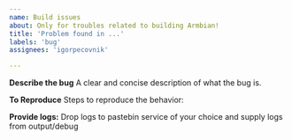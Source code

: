 ```yaml
---
name: Build issues
about: Only for troubles related to building Armbian!
title: 'Problem found in ...'
labels: 'bug'
assignees: 'igorpecovnik'

---
```




**Describe the bug**
A clear and concise description of what the bug is.

**To Reproduce**
Steps to reproduce the behavior:

**Provide logs:**
Drop logs to pastebin service of your choice and supply logs from output/debug
